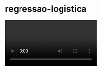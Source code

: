 # regressao-logistica

<video src="https://github.com/oelderid/regressao-logistica/blob/main/app/streamlit-app-2024-04-20-12-04-88.webm"></video>
